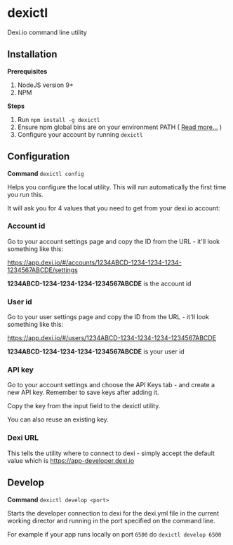 # dexictl
Dexi.io command line utility

## Installation

**Prerequisites**
1. NodeJS version 9+
1. NPM

**Steps**

1. Run ```npm install -g dexictl```
1. Ensure npm global bins are on your environment PATH ( [Read more...](https://stackoverflow.com/questions/9679932/how-to-use-package-installed-locally-in-node-modules) ) 
1. Configure your account by running ```dexictl``` 

## Configuration

**Command** ```dexictl config```

Helps you configure the local utility. This will run automatically the first time you run this.

It will ask you for 4 values that you need to get from your dexi.io account: 

### Account id
Go to your account settings page and copy the ID from the URL - it'll look something like this: 

https://app.dexi.io/#/accounts/1234ABCD-1234-1234-1234-1234567ABCDE/settings

**1234ABCD-1234-1234-1234-1234567ABCDE** is the account id

### User id
Go to your user settings page and copy the ID from the URL - it'll look something like this: 

https://app.dexi.io/#/users/1234ABCD-1234-1234-1234-1234567ABCDE

**1234ABCD-1234-1234-1234-1234567ABCDE** is your user id

### API key
Go to your account settings and choose the API Keys tab - and create a new API key. Remember to save keys after adding it.

Copy the key from the input field to the dexictl utility.

You can also reuse an existing key.

### Dexi URL
This tells the utility where to connect to dexi - simply accept the default value which is https://app-developer.dexi.io

## Develop

**Command** ```dexictl develop <port>```

Starts the developer connection to dexi for the dexi.yml file in the current working director and running in the port specified on the command line. 

For example if your app runs locally on port ```6500``` do ```dexictl develop 6500```


